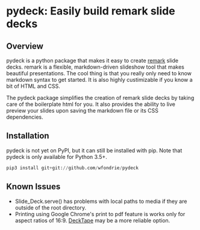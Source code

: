 # pydeck: Easily build remark slide decks  

## Overview  
pydeck is a python package that makes it easy to create 
[remark](https://github.com/gnab/remark) slide decks. remark is a flexible,
markdown-driven slideshow tool that makes beautiful presentations. The cool
thing is that you really only need to know markdown syntax to get started.
It is also highly custimizable if you know a bit of HTML and CSS.  

The pydeck package simplifies the creation of remark slide decks by taking
care of the boilerplate html for you. It also provides the ability to live
preview your slides upon saving the markdown file or its CSS dependencies.  

## Installation
pydeck is not yet on PyPI, but it can still be installed with pip.
Note that pydeck is only available for Python 3.5+.

``` python
pip3 install git+git://github.com/wfondrie/pydeck
```

## Known Issues  

- Slide_Deck.serve() has problems with local paths to media if they are
outside of the root directory.  
- Printing using Google Chrome's print to pdf feature is works only for
aspect ratios of 16:9. [DeckTape](https://github.com/astefanutti/decktape) 
may be a more reliable option.  




